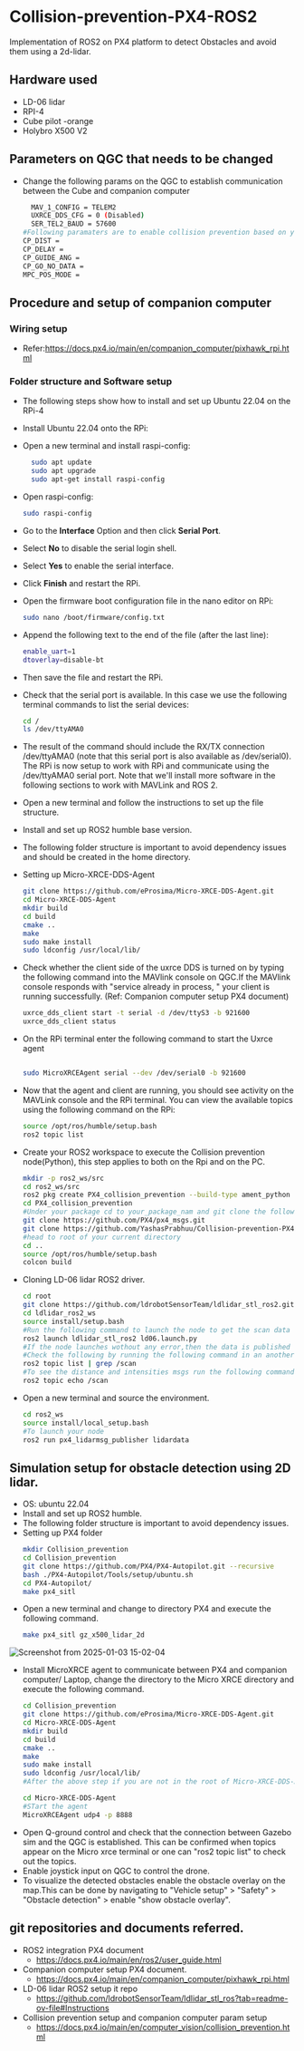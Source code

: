 # Collision-prevention-PX4-ROS2
Implementation of ROS2 on PX4 platform to detect Obstacles and avoid them using a 2d-lidar.
## Hardware used
- LD-06 lidar
- RPI-4
- Cube pilot -orange
- Holybro X500 V2

## Parameters on QGC that needs to be changed
- Change the following params on the QGC to establish communication between the Cube and companion computer
  ```bash
    MAV_1_CONFIG = TELEM2
    UXRCE_DDS_CFG = 0 (Disabled)
    SER_TEL2_BAUD = 57600
  #Following paramaters are to enable collision prevention based on your setup
  CP_DIST =
  CP_DELAY =
  CP_GUIDE_ANG =
  CP_GO_NO_DATA =
  MPC_POS_MODE =

## Procedure and setup of companion computer
### Wiring setup 
- Refer:https://docs.px4.io/main/en/companion_computer/pixhawk_rpi.html
### Folder structure and Software setup
- The following steps show how to install and set up Ubuntu 22.04 on the RPi-4
- Install Ubuntu 22.04 onto the RPi:
- Open a new terminal and install raspi-config:
  ```bash
    sudo apt update
    sudo apt upgrade
    sudo apt-get install raspi-config

 - Open raspi-config:
    ```bash
    sudo raspi-config

  - Go to the **Interface** Option and then click **Serial Port**.

  - Select **No** to disable the serial login shell.
  - Select **Yes** to enable the serial interface.
  - Click **Finish** and restart the RPi.

- Open the firmware boot configuration file in the nano editor on RPi:
  ```bash
  sudo nano /boot/firmware/config.txt

- Append the following text to the end of the file (after the last line):
  ```bash
  enable_uart=1
  dtoverlay=disable-bt

- Then save the file and restart the RPi.

- Check that the serial port is available. In this case we use the following terminal commands to list the serial devices:

  ```bash
  cd /
  ls /dev/ttyAMA0

- The result of the command should include the RX/TX connection /dev/ttyAMA0 (note that this serial port is also available as /dev/serial0).
The RPi is now setup to work with RPi and communicate using the /dev/ttyAMA0 serial port. Note that we'll install more software in the following sections to work with MAVLink and ROS 2.

- Open a new terminal and follow the instructions to set up the file structure.  
- Install and set up ROS2 humble base version.
- The following folder structure is important to avoid dependency issues and should be created in the home directory.
- Setting up Micro-XRCE-DDS-Agent
  ```bash
  git clone https://github.com/eProsima/Micro-XRCE-DDS-Agent.git
  cd Micro-XRCE-DDS-Agent
  mkdir build
  cd build
  cmake ..
  make
  sudo make install
  sudo ldconfig /usr/local/lib/

  
- Check whether the client side of the uxrce DDS is turned on by typing the following command into the MAVlink console on QGC.If the MAVlink console responds with "service already in process, " your client is running successfully. (Ref: Companion computer setup PX4 document)
  ```bash
  uxrce_dds_client start -t serial -d /dev/ttyS3 -b 921600
  uxrce_dds_client status
  
- On the RPi terminal enter the following command to start the Uxrce agent
  ```bash
  
  sudo MicroXRCEAgent serial --dev /dev/serial0 -b 921600

- Now that the agent and client are running, you should see activity on the MAVLink console and the RPi terminal. You can view the available topics using the following command on the RPi:
  ```bash
  source /opt/ros/humble/setup.bash
  ros2 topic list

- Create your ROS2 workspace to execute the Collision prevention node(Python), this step applies to both on the Rpi and on the PC.
  ```bash
  mkdir -p ros2_ws/src
  cd ros2_ws/src
  ros2 pkg create PX4_collision_prevention --build-type ament_python
  cd PX4_collision_prevention
  #Under your package cd to your_package_nam and git clone the following repo.
  git clone https://github.com/PX4/px4_msgs.git
  git clone https://github.com/YashasPrabhuu/Collision-prevention-PX4-ROS2.git
  #head to root of your current directory 
  cd ..
  source /opt/ros/humble/setup.bash
  colcon build

- Cloning LD-06 lidar ROS2 driver.
   ```bash
  cd root
  git clone https://github.com/ldrobotSensorTeam/ldlidar_stl_ros2.git
  cd ldlidar_ros2_ws
  source install/setup.bash
  #Run the following command to launch the node to get the scan data on the topic named"/scan"
  ros2 launch ldlidar_stl_ros2 ld06.launch.py
  #If the node launches wothout any error,then the data is published on the scan topic.
  #Check the following by running the following command in an another terminal
  ros2 topic list | grep /scan
  #To see the distance and intensities msgs run the following command
  ros2 topic echo /scan
 

- Open a new terminal and source the environment.
  ```bash
  cd ros2_ws
  source install/local_setup.bash
  #To launch your node
  ros2 run px4_lidarmsg_publisher lidardata 

## Simulation setup for obstacle detection using 2D lidar.
- OS: ubuntu 22.04 
- Install and set up ROS2 humble.
- The following folder structure is important to avoid dependency issues.
- Setting up PX4 folder
  ```bash
  mkdir Collision_prevention
  cd Collision_prevention
  git clone https://github.com/PX4/PX4-Autopilot.git --recursive
  bash ./PX4-Autopilot/Tools/setup/ubuntu.sh
  cd PX4-Autopilot/
  make px4_sitl
- Open a new terminal and change to directory PX4 and execute the following command.
  ```bash
  make px4_sitl gz_x500_lidar_2d

![Screenshot from 2025-01-03 15-02-04](https://github.com/user-attachments/assets/ca7a81c3-8a99-4c86-9cb0-5b00440a3b5d)

- Install MicroXRCE agent to communicate between PX4 and companion computer/ Laptop, change the directory to the Micro XRCE directory and execute the following command.
  ```bash
  cd Collision_prevention
  git clone https://github.com/eProsima/Micro-XRCE-DDS-Agent.git
  cd Micro-XRCE-DDS-Agent
  mkdir build
  cd build
  cmake ..
  make
  sudo make install
  sudo ldconfig /usr/local/lib/
  #After the above step if you are not in the root of Micro-XRCE-DDS-Agent folder the run the following command.
  
  cd Micro-XRCE-DDS-Agent
  #STart the agent
  MicroXRCEAgent udp4 -p 8888

- Open Q-ground control and check that the connection between Gazebo sim and the QGC is established.
This can be confirmed when topics appear on the Micro xrce terminal or one can "ros2 topic list"
to check out the topics.
- Enable joystick input on QGC to control the drone.
- To visualize the detected obstacles enable the obstacle overlay on the map.This can be done by navigating to "Vehicle setup" > "Safety" > "Obstacle detection" > enable "show obstacle overlay".     


## git repositories and documents referred.
- ROS2 integration PX4 document
  - https://docs.px4.io/main/en/ros2/user_guide.html
- Companion computer setup PX4 document.
  - https://docs.px4.io/main/en/companion_computer/pixhawk_rpi.html
- LD-06 lidar ROS2 setup it repo
  - https://github.com/ldrobotSensorTeam/ldlidar_stl_ros?tab=readme-ov-file#Instructions
- Collision prevention setup and companion computer param setup
  - https://docs.px4.io/main/en/computer_vision/collision_prevention.html 
